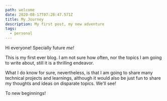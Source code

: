 ```yaml
---
path: welcome
date: 2020-08-17T07:28:47.571Z
title: My Journey
description: My first post, my new adventure
tags:
  - personal
---
```


Hi everyone! Specially future _me!_

This is my first ever blog. I am not sure how often, nor the topics I am going to write about, still it is a thrilling endeavor.

What I do know for sure, nevertheless, is that I am going to share many technical projects and learnings, although it would also be just fun to share my thoughts and ideas on disparate topics. We'll see!

To new beginnings!
